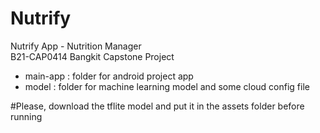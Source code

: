 # Nutrify
Nutrify App - Nutrition Manager <br/>
B21-CAP0414 Bangkit Capstone Project<br/>

* main-app : folder for android project app <br/>
* model : folder for machine learning model and some cloud config file <br/>



#Please, download the tflite model and put it in the assets folder before running
